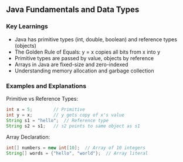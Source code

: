 ## Java Fundamentals and Data Types

### Key Learnings
- Java has primitive types (int, double, boolean) and reference types (objects)
- The Golden Rule of Equals: y = x copies all bits from x into y
- Primitive types are passed by value, objects by reference
- Arrays in Java are fixed-size and zero-indexed
- Understanding memory allocation and garbage collection

### Examples and Explanations
Primitive vs Reference Types:
```java
int x = 5;        // Primitive
int y = x;        // y gets copy of x's value
String s1 = "hello";  // Reference type
String s2 = s1;   // s2 points to same object as s1
```

Array Declaration:
```java
int[] numbers = new int[10];  // Array of 10 integers
String[] words = {"hello", "world"};  // Array literal
```